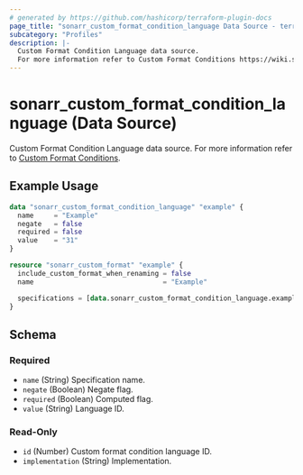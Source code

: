 ```yaml
---
# generated by https://github.com/hashicorp/terraform-plugin-docs
page_title: "sonarr_custom_format_condition_language Data Source - terraform-provider-sonarr"
subcategory: "Profiles"
description: |-
  Custom Format Condition Language data source.
  For more information refer to Custom Format Conditions https://wiki.servarr.com/sonarr/settings#conditions.
---
```


# sonarr_custom_format_condition_language (Data Source)

<!-- subcategory:Profiles -->
 Custom Format Condition Language data source.
For more information refer to [Custom Format Conditions](https://wiki.servarr.com/sonarr/settings#conditions).

## Example Usage

```terraform
data "sonarr_custom_format_condition_language" "example" {
  name     = "Example"
  negate   = false
  required = false
  value    = "31"
}

resource "sonarr_custom_format" "example" {
  include_custom_format_when_renaming = false
  name                                = "Example"

  specifications = [data.sonarr_custom_format_condition_language.example]
}
```

<!-- schema generated by tfplugindocs -->
## Schema

### Required

- `name` (String) Specification name.
- `negate` (Boolean) Negate flag.
- `required` (Boolean) Computed flag.
- `value` (String) Language ID.

### Read-Only

- `id` (Number) Custom format condition language ID.
- `implementation` (String) Implementation.
